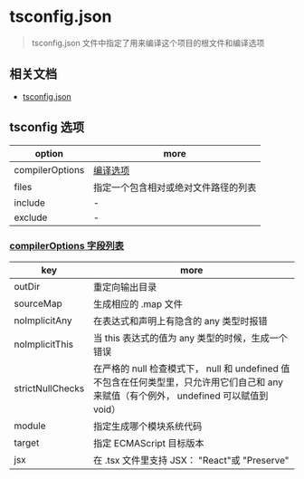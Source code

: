 # tsconfig.json

> tsconfig.json 文件中指定了用来编译这个项目的根文件和编译选项

## 相关文档

* [tsconfig.json](https://www.tslang.cn/docs/handbook/tsconfig-json.html)

## tsconfig 选项

| option          | more                                                                  |
| --------------- | --------------------------------------------------------------------- |
| compilerOptions | [编译选项](https://www.tslang.cn/docs/handbook/compiler-options.html) |
| files           | 指定一个包含相对或绝对文件路径的列表                                  |
| include         | -                                                                     |
| exclude         | -                                                                     |

### [compilerOptions 字段列表](https://www.tslang.cn/docs/handbook/compiler-options.html)

| key              | more                                                                                                                                     |
| ---------------- | ---------------------------------------------------------------------------------------------------------------------------------------- |
| outDir           | 重定向输出目录                                                                                                                           |
| sourceMap        | 生成相应的 .map 文件                                                                                                                     |
| noImplicitAny    | 在表达式和声明上有隐含的 any 类型时报错                                                                                                  |
| noImplicitThis   | 当 this 表达式的值为 any 类型的时候，生成一个错误                                                                                        |
| strictNullChecks | 在严格的 null 检查模式下， null 和 undefined 值不包含在任何类型里，只允许用它们自己和 any 来赋值（有个例外， undefined 可以赋值到 void） |
| module           | 指定生成哪个模块系统代码                                                                                                                 |
| target           | 指定 ECMAScript 目标版本                                                                                                                 |
| jsx              | 在 .tsx 文件里支持 JSX： "React"或 "Preserve"                                                                                            |
